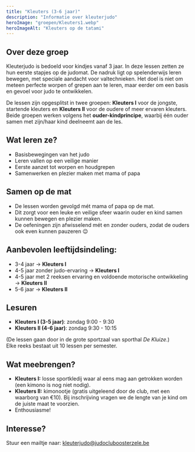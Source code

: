 ```yaml
---
title: "Kleuters (3-6 jaar)"
description: "Informatie over kleuterjudo"
heroImage: "groepen/Kleuters1.webp"
heroImageAlt: "Kleuters op de tatami"
---
```


## Over deze groep

Kleuterjudo is bedoeld voor kindjes vanaf 3 jaar. In deze lessen zetten ze hun eerste stapjes op de judomat. De nadruk ligt op spelenderwijs leren bewegen, met speciale aandacht voor valtechnieken. Het doel is niet om meteen perfecte worpen of grepen aan te leren, maar eerder om een basis en gevoel voor judo te ontwikkelen.

De lessen zijn opgesplitst in twee groepen: **Kleuters I** voor de jongste, startende kleuters en **Kleuters II** voor de oudere of meer ervaren kleuters. Beide groepen werken volgens het **ouder-kindprincipe**, waarbij één ouder samen met zijn/haar kind deelneemt aan de les.

## Wat leren ze?

- Basisbewegingen van het judo
- Leren vallen op een veilige manier
- Eerste aanzet tot worpen en houdgrepen
- Samenwerken en plezier maken met mama of papa

## Samen op de mat

- De lessen worden gevolgd mét mama of papa op de mat.
- Dit zorgt voor een leuke en veilige sfeer waarin ouder en kind samen kunnen bewegen en plezier maken.
- De oefeningen zijn afwisselend mét en zonder ouders, zodat de ouders ook even kunnen pauzeren 😉

## Aanbevolen leeftijdsindeling:

- 3-4 jaar → **Kleuters I**
- 4-5 jaar zonder judo-ervaring → **Kleuters I**
- 4-5 jaar met 2 reeksen ervaring en voldoende motorische ontwikkeling → **Kleuters II**
- 5-6 jaar → **Kleuters II**

## Lesuren

- **Kleuters I (3-5 jaar)**: zondag 9:00 - 9:30
- **Kleuters II (4-6 jaar)**: zondag 9:30 - 10:15

(De lessen gaan door in de grote sportzaal van sporthal _De Kluize_.)\
Elke reeks bestaat uit 10 lessen per semester.

## Wat meebrengen?

- **Kleuters I:** losse sportkledij waar al eens mag aan getrokken worden (een kimono is nog niet nodig).
- **Kleuters II:** kimonootje (gratis uitgeleend door de club, met een waarborg van €10). Bij inschrijving vragen we de lengte van je kind om de juiste maat te voorzien.
- Enthousiasme!

## Interesse?

Stuur een mailtje naar: kleuterjudo@judocluboosterzele.be

